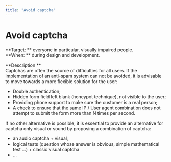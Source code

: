 ```yaml
---
title: "Avoid captcha"
---
```


# Avoid captcha

**Target: ** everyone in particular, visually impaired people.  
**When: ** during design and development.

**Description **  
Captchas are often the source of difficulties for all users. If the implementation of an anti-spam system can not be avoided, it is advisable to move towards a more flexible solution for the user:
- Double authentication;
- Hidden form field left blank (honeypot technique), not visible to the user;
- Providing phone support to make sure the customer is a real person;
- A check to ensure that the same <abbr> IP </abbr> / User agent combination does not attempt to submit the form more than N times per second.

If no other alternative is possible, it is essential to provide an alternative for captcha only visual or sound by proposing a combination of captcha:
- an audio captcha + visual,
- logical tests (question whose answer is obvious, simple mathematical test ...) + classic visual captcha
- …
